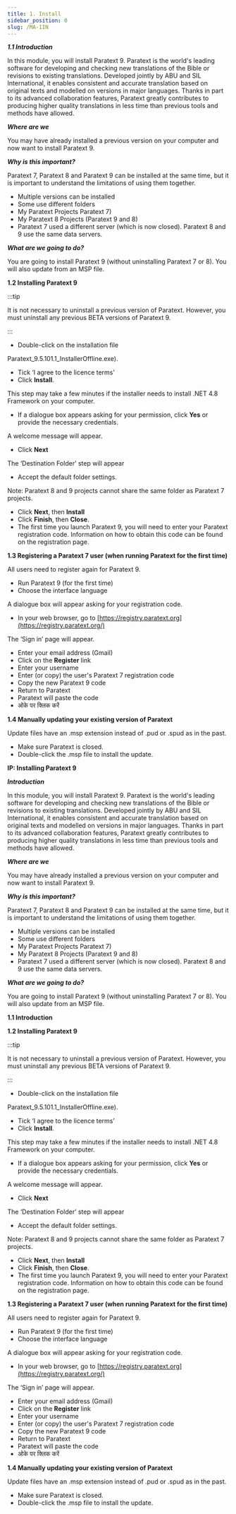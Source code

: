 ```yaml
---
title: 1. Install
sidebar_position: 0
slug: /MA-1IN
---
```


_**1.1 Introduction**_

In this module, you will install Paratext 9. Paratext is the world's leading software for developing and checking new translations of the Bible or revisions to existing translations. Developed jointly by ABU and SIL International, it enables consistent and accurate translation based on original texts and modelled on versions in major languages. Thanks in part to its advanced collaboration features, Paratext greatly contributes to producing higher quality translations in less time than previous tools and methods have allowed.

_**Where are we**_

You may have already installed a previous version on your computer and now want to install Paratext 9.

_**Why is this important?**_

Paratext 7, Paratext 8 and Paratext 9 can be installed at the same time, but it is important to understand the limitations of using them together.

- Multiple versions can be installed
- Some use different folders
- My Paratext Projects Paratext 7)
- My Paratext 8 Projects (Paratext 9 and 8)
- Paratext 7 used a different server (which is now closed). Paratext 8 and 9 use the same data servers.

_**What are we going to do?**_

You are going to install Paratext 9 (without uninstalling Paratext 7 or 8). You will also update from an MSP file.

**1.2 Installing Paratext 9**

:::tip

It is not necessary to uninstall a previous version of Paratext. However, you must uninstall any previous BETA versions of Paratext 9.

:::

- Double-click on the installation file

Paratext_9.5.101.1_InstallerOffline.exe).

- Tick ‘I agree to the licence terms’
- Click **Install**.

This step may take a few minutes if the installer needs to install .NET 4.8 Framework on your computer.

- If a dialogue box appears asking for your permission, click **Yes** or provide the necessary credentials.

A welcome message will appear.

- Click **Next**

The ‘Destination Folder’ step will appear

- Accept the default folder settings.

Note: Paratext 8 and 9 projects cannot share the same folder as Paratext 7 projects.

- Click **Next**, then **Install**
- Click **Finish**, then **Close**.
- The first time you launch Paratext 9, you will need to enter your Paratext registration code. Information on how to obtain this code can be found on the registration page.

**1.3 Registering a Paratext 7 user (when running Paratext for the first time)**

All users need to register again for Paratext 9.

- Run Paratext 9 (for the first time)
- Choose the interface language

A dialogue box will appear asking for your registration code.

- In your web browser, go to [https://registry.paratext.org](https://registry.paratext.org/)

The ‘Sign in’ page will appear.

- Enter your email address (Gmail)
- Click on the **Register** link
- Enter your username
- Enter (or copy) the user's Paratext 7 registration code
- Copy the new Paratext 9 code
- Return to Paratext
- Paratext will paste the code
- ओके पर क्लिक करें

**1.4 Manually updating your existing version of Paratext**

Update files have an .msp extension instead of .pud or .spud as in the past.

- Make sure Paratext is closed.
- Double-click the .msp file to install the update.

**IP: Installing Paratext 9**

_**Introduction**_

In this module, you will install Paratext 9. Paratext is the world's leading software for developing and checking new translations of the Bible or revisions to existing translations. Developed jointly by ABU and SIL International, it enables consistent and accurate translation based on original texts and modelled on versions in major languages. Thanks in part to its advanced collaboration features, Paratext greatly contributes to producing higher quality translations in less time than previous tools and methods have allowed.

_**Where are we**_

You may have already installed a previous version on your computer and now want to install Paratext 9.

_**Why is this important?**_

Paratext 7, Paratext 8 and Paratext 9 can be installed at the same time, but it is important to understand the limitations of using them together.

- Multiple versions can be installed
- Some use different folders
- My Paratext Projects Paratext 7)
- My Paratext 8 Projects (Paratext 9 and 8)
- Paratext 7 used a different server (which is now closed). Paratext 8 and 9 use the same data servers.

_**What are we going to do?**_

You are going to install Paratext 9 (without uninstalling Paratext 7 or 8). You will also update from an MSP file.

**1.1 Introduction**

**1.2 Installing Paratext 9**

:::tip

It is not necessary to uninstall a previous version of Paratext. However, you must uninstall any previous BETA versions of Paratext 9.

:::

- Double-click on the installation file

Paratext_9.5.101.1_InstallerOffline.exe).

- Tick ‘I agree to the licence terms’
- Click **Install**.

This step may take a few minutes if the installer needs to install .NET 4.8 Framework on your computer.

- If a dialogue box appears asking for your permission, click **Yes** or provide the necessary credentials.

A welcome message will appear.

- Click **Next**

The ‘Destination Folder’ step will appear

- Accept the default folder settings.

Note: Paratext 8 and 9 projects cannot share the same folder as Paratext 7 projects.

- Click **Next**, then **Install**
- Click **Finish**, then **Close**.
- The first time you launch Paratext 9, you will need to enter your Paratext registration code. Information on how to obtain this code can be found on the registration page.

**1.3 Registering a Paratext 7 user (when running Paratext for the first time)**

All users need to register again for Paratext 9.

- Run Paratext 9 (for the first time)
- Choose the interface language

A dialogue box will appear asking for your registration code.

- In your web browser, go to [https://registry.paratext.org](https://registry.paratext.org/)

The ‘Sign in’ page will appear.

- Enter your email address (Gmail)
- Click on the **Register** link
- Enter your username
- Enter (or copy) the user's Paratext 7 registration code
- Copy the new Paratext 9 code
- Return to Paratext
- Paratext will paste the code
- ओके पर क्लिक करें

**1.4 Manually updating your existing version of Paratext**

Update files have an .msp extension instead of .pud or .spud as in the past.

- Make sure Paratext is closed.
- Double-click the .msp file to install the update.
